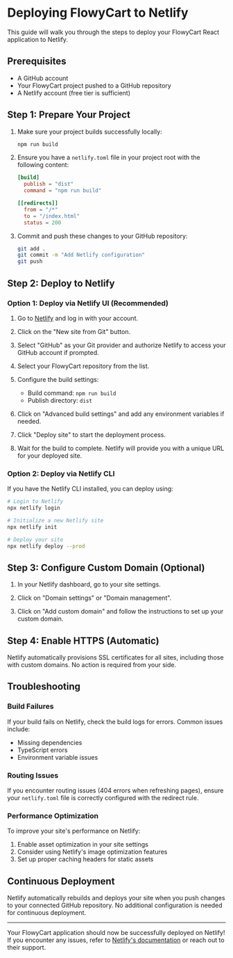 # Deploying FlowyCart to Netlify

This guide will walk you through the steps to deploy your FlowyCart React application to Netlify.

## Prerequisites

- A GitHub account
- Your FlowyCart project pushed to a GitHub repository
- A Netlify account (free tier is sufficient)

## Step 1: Prepare Your Project

1. Make sure your project builds successfully locally:
   ```bash
   npm run build
   ```

2. Ensure you have a `netlify.toml` file in your project root with the following content:
   ```toml
   [build]
     publish = "dist"
     command = "npm run build"

   [[redirects]]
     from = "/*"
     to = "/index.html"
     status = 200
   ```

3. Commit and push these changes to your GitHub repository:
   ```bash
   git add .
   git commit -m "Add Netlify configuration"
   git push
   ```

## Step 2: Deploy to Netlify

### Option 1: Deploy via Netlify UI (Recommended)

1. Go to [Netlify](https://app.netlify.com/) and log in with your account.

2. Click on the "New site from Git" button.

3. Select "GitHub" as your Git provider and authorize Netlify to access your GitHub account if prompted.

4. Select your FlowyCart repository from the list.

5. Configure the build settings:
   - Build command: `npm run build`
   - Publish directory: `dist`

6. Click on "Advanced build settings" and add any environment variables if needed.

7. Click "Deploy site" to start the deployment process.

8. Wait for the build to complete. Netlify will provide you with a unique URL for your deployed site.

### Option 2: Deploy via Netlify CLI

If you have the Netlify CLI installed, you can deploy using:

```bash
# Login to Netlify
npx netlify login

# Initialize a new Netlify site
npx netlify init

# Deploy your site
npx netlify deploy --prod
```

## Step 3: Configure Custom Domain (Optional)

1. In your Netlify dashboard, go to your site settings.

2. Click on "Domain settings" or "Domain management".

3. Click on "Add custom domain" and follow the instructions to set up your custom domain.

## Step 4: Enable HTTPS (Automatic)

Netlify automatically provisions SSL certificates for all sites, including those with custom domains. No action is required from your side.

## Troubleshooting

### Build Failures

If your build fails on Netlify, check the build logs for errors. Common issues include:

- Missing dependencies
- TypeScript errors
- Environment variable issues

### Routing Issues

If you encounter routing issues (404 errors when refreshing pages), ensure your `netlify.toml` file is correctly configured with the redirect rule.

### Performance Optimization

To improve your site's performance on Netlify:

1. Enable asset optimization in your site settings
2. Consider using Netlify's image optimization features
3. Set up proper caching headers for static assets

## Continuous Deployment

Netlify automatically rebuilds and deploys your site when you push changes to your connected GitHub repository. No additional configuration is needed for continuous deployment.

---

Your FlowyCart application should now be successfully deployed on Netlify! If you encounter any issues, refer to [Netlify's documentation](https://docs.netlify.com/) or reach out to their support. 